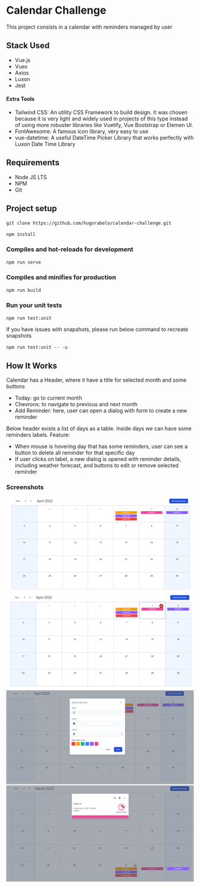 # Calendar Challenge
This project consists in a calendar with reminders managed by user
## Stack Used
- Vue.js
- Vuex
- Axios
- Luxon
- Jest

#### Extra Tools
- Tailwind CSS: An utility CSS Framework to build design. It was chosen because it is very light and widely used in projects of this type instead of using more robuster libraries like Vuetify, Vue Bootstrap or Elemen UI.
- FontAwesome: A famous icon library, very easy to use
- vue-datetime: A useful DateTime Picker Library that works perfectly with Luxon Date Time Library


## Requirements

- Node JS LTS
- NPM
- Git
## Project setup

```
git clone https://github.com/hugorabelo/calendar-challenge.git
```

```
npm install
```

### Compiles and hot-reloads for development
```
npm run serve
```

### Compiles and minifies for production
```
npm run build
```

### Run your unit tests
```
npm run test:unit
```

If you have issues with snapshots, please run below command to recreate snapshots

```
npm run test:unit -- -u
```
## How It Works
Calendar has a Header, where it have a title for selected month and some buttons
- Today:  go to current month
- Chevrons: to navigate to previous and next month
- Add Reminder: here, user can open a dialog with form to create a new reminder

Below header exists a list of days as a table. Inside days we can have some reminders labels. Feature:
- When mouse is hovering day that has some reminders, user can see a button to delete all reminder for that specific day
- If user clicks on label, a new dialog is opened with reminder details, including weather forecast, and buttons to edit or remove selected reminder

### Screenshots

![Screen Shot 01](https://raw.githubusercontent.com/hugorabelo/calendar-challenge/main/public/screenshots/01.png)
![Screen Shot 02](https://raw.githubusercontent.com/hugorabelo/calendar-challenge/main/public/screenshots/02.png)
![Screen Shot 03](https://raw.githubusercontent.com/hugorabelo/calendar-challenge/main/public/screenshots/03.png)
![Screen Shot 04](https://raw.githubusercontent.com/hugorabelo/calendar-challenge/main/public/screenshots/04.png)